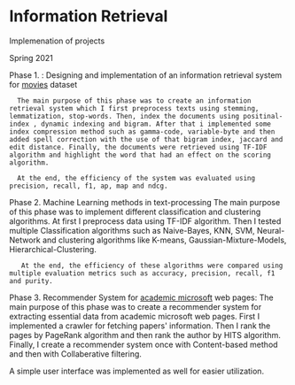 # Information Retrieval
Implemenation of projects

Spring 2021

Phase 1. : Designing and implementation of an information retrieval system for [movies](https://www.kaggle.com/stefanoleone992/imdb-extensive-dataset) dataset

      The main purpose of this phase was to create an information retrieval system which I first preprocess texts using stemming, lemmatization, stop-words. Then, index the documents using positinal-index , dynamic indexing and bigram. After that i implemented some index compression method such as gamma-code, variable-byte and then added spell correction with the use of that bigram index, jaccard and edit distance. Finally, the documents were retrieved using TF-IDF algorithm and highlight the word that had an effect on the scoring algorithm. 
      
      At the end, the efficiency of the system was evaluated using precision, recall, f1, ap, map and ndcg.
       

Phase 2. Machine Learning methods in text-processing
       The main purpose of this phase was to implement different classification and clustering algorithms. At first I preprocess data using TF-IDF algorithm. Then I tested multiple Classification algorithms such as Naive-Bayes, KNN, SVM, Neural-Network and clustering algorithms like K-means, Gaussian-Mixture-Models, Hierarchical-Clustering.
       
       At the end, the efficiency of these algorithms were compared using multiple evaluation metrics such as accuracy, precision, recall, f1 and purity.
       

Phase 3. Recommender System for [academic microsoft](https://academic.microsoft.com/) web pages:
       The main purpose of this phase was to create a recommender system for extracting essential data from academic microsoft web pages. First I implemented a crawler for fetching papers' information. Then I rank the pages by PageRank algorithm and then rank the author by HITS algorithm. Finally, I create a recommender system once with Content-based method and then with Collaberative filtering.
       
       
A simple user interface was implemented as well for easier utilization.
